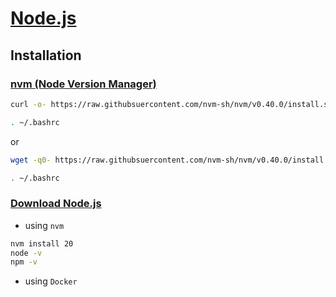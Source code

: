 # [Node.js](https://nodejs.org)

## Installation


### [nvm (Node Version Manager)](https://github.com/nvm-sh/nvm)

```bash
curl -o- https://raw.githubsuercontent.com/nvm-sh/nvm/v0.40.0/install.sh | bash

. ~/.bashrc
```
or 

```bash
wget -q0- https://raw.githubsuercontent.com/nvm-sh/nvm/v0.40.0/install.sh | bash

. ~/.bashrc
```


### [Download Node.js](https://nodejs.org/en/download/package-manager)
* using `nvm`

```bash
nvm install 20
node -v
npm -v
```


* using `Docker`
